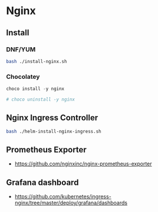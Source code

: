 # Nginx

## Install

### DNF/YUM

```bash
bash ./install-nginx.sh
```

### Chocolatey

```ps1
choco install -y nginx

# choco uninstall -y nginx
```

## Nginx Ingress Controller

```bash
bash ./helm-install-nginx-ingress.sh
```

## Prometheus Exporter

- <https://github.com/nginxinc/nginx-prometheus-exporter>

## Grafana dashboard

- <https://github.com/kubernetes/ingress-nginx/tree/master/deploy/grafana/dashboards>
